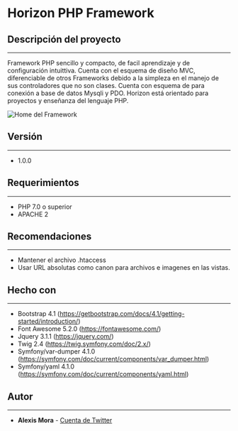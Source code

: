 # Horizon PHP Framework

## Descripción del proyecto
------
Framework PHP sencillo y compacto, de facil aprendizaje y de configuración intuittiva. Cuenta con el esquema de diseño MVC, diferenciable de otros Frameworks debido a la simpleza en el manejo de sus controladores que no son clases. Cuenta con esquema de para conexión a base de datos Mysqli y PDO. Horizon está orientado para proyectos y enseñanza del lenguaje PHP.

![Home del Framework](https://firebasestorage.googleapis.com/v0/b/horizon-81484.appspot.com/o/screenshot.jpg?alt=media&token=830fee02-f363-4ed2-8fa7-e9de39e91c16 "Home del Framework")

## Versión
------
* 1.0.0

## Requerimientos
------
* PHP 7.0 o superior
* APACHE 2

## Recomendaciones
------
* Mantener el archivo .htaccess
* Usar URL absolutas como canon para archivos e imagenes en las vistas.

## Hecho con
------
* Bootstrap 4.1 (https://getbootstrap.com/docs/4.1/getting-started/introduction/)
* Font Awesome 5.2.0 (https://fontawesome.com/)
* Jquery 3.1.1 (https://jquery.com/)
* Twig 2.4 (https://twig.symfony.com/doc/2.x/)
* Symfony/var-dumper 4.1.0 (https://symfony.com/doc/current/components/var_dumper.html)
* Symfony/yaml 4.1.0 (https://symfony.com/doc/current/components/yaml.html)

## Autor
------
* **Alexis Mora** - [Cuenta de Twitter](https://twitter.com/alxsmora1)